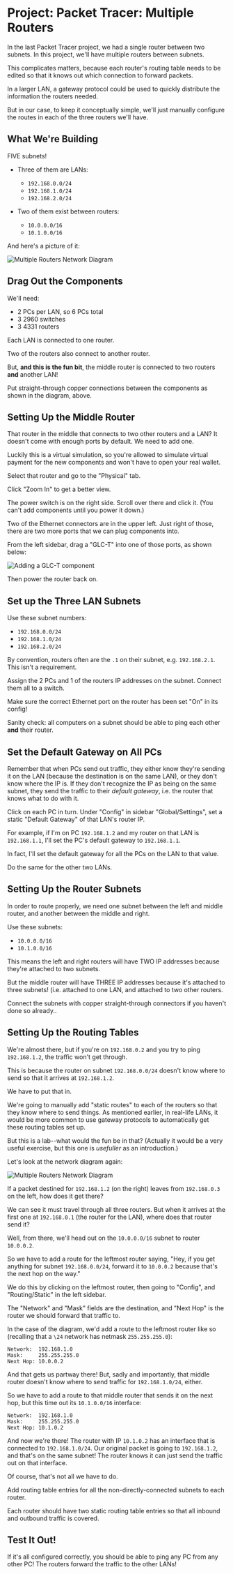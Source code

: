 # Project: Packet Tracer: Multiple Routers

In the last Packet Tracer project, we had a single router between two
subnets. In this project, we'll have multiple routers between subnets.

This complicates matters, because each router's routing table needs to
be edited so that it knows out which connection to forward packets.

In a larger LAN, a gateway protocol could be used to quickly distribute
the information the routers needed.

But in our case, to keep it conceptually simple, we'll just manually
configure the routes in each of the three routers we'll have.

## What We're Building

FIVE subnets!

* Three of them are LANs:
  * `192.168.0.0/24`
  * `192.168.1.0/24`
  * `192.168.2.0/24`

* Two of them exist between routers:
  * `10.0.0.0/16`
  * `10.1.0.0/16`

And here's a picture of it:

![Multiple Routers Network Diagram](multi_routers_net_diagram.png)

## Drag Out the Components

We'll need:

* 2 PCs per LAN, so 6 PCs total
* 3 2960 switches
* 3 4331 routers

Each LAN is connected to one router.

Two of the routers also connect to another router.

But, **and this is the fun bit**, the middle router is connected to two
routers **and** another LAN!

Put straight-through copper connections between the components as shown
in the diagram, above.

## Setting Up the Middle Router

That router in the middle that connects to two other routers and a LAN?
It doesn't come with enough ports by default. We need to add one.

Luckily this is a virtual simulation, so you're allowed to simulate
virtual payment for the new components and won't have to open your real
wallet.

Select that router and go to the "Physical" tab.

Click "Zoom In" to get a better view.

The power switch is on the right side. Scroll over there and click it.
(You can't add components until you power it down.)

Two of the Ethernet connectors are in the upper left. Just right of
those, there are two more ports that we can plug components into.

From the left sidebar, drag a "GLC-T" into one of those ports, as shown
below:

![Adding a GLC-T component](adding_glc_component.png)

Then power the router back on.

## Set up the Three LAN Subnets

Use these subnet numbers:

  * `192.168.0.0/24`
  * `192.168.1.0/24`
  * `192.168.2.0/24`

By convention, routers often are the `.1` on their subnet, e.g.
`192.168.2.1`. This isn't a requirement.

Assign the 2 PCs and 1 of the routers IP addresses on the subnet.
Connect them all to a switch.

Make sure the correct Ethernet port on the router has been set "On" in
its config!

Sanity check: all computers on a subnet should be able to ping each
other **and** their router.

## Set the Default Gateway on All PCs

Remember that when PCs send out traffic, they either know they're
sending it on the LAN (because the destination is on the same LAN), or
they don't know where the IP is. If they don't recognize the IP as being
on the same subnet, they send the traffic to their _default gateway_,
i.e. the router that knows what to do with it.

Click on each PC in turn. Under "Config" in sidebar "Global/Settings",
set a static "Default Gateway" of that LAN's router IP.

For example, if I'm on PC `192.168.1.2` and my router on that LAN is
`192.168.1.1`, I'll set the PC's default gateway to `192.168.1.1`.

In fact, I'll set the default gateway for all the PCs on the LAN to that
value.

Do the same for the other two LANs.

## Setting Up the Router Subnets

In order to route properly, we need one subnet between the left and
middle router, and another between the middle and right.

Use these subnets:

  * `10.0.0.0/16`
  * `10.1.0.0/16`

This means the left and right routers will have TWO IP addresses because
they're attached to two subnets.

But the middle router will have THREE IP addresses because it's attached
to three subnets! (i.e. attached to one LAN, and attached to two other
routers.

Connect the subnets with copper straight-through connectors if you
haven't done so already..

## Setting Up the Routing Tables

We're almost there, but if you're on `192.168.0.2` and you try to ping
`192.168.1.2`, the traffic won't get through.

This is because the router on subnet `192.168.0.0/24` doesn't know where
to send so that it arrives at `192.168.1.2`.

We have to put that in.

We're going to manually add "static routes" to each of the routers so
that they know where to send things. As mentioned earlier, in real-life
LANs, it would be more common to use gateway protocols to automatically
get these routing tables set up.

But this is a lab--what would the fun be in that? (Actually it would be
a very useful exercise, but this one is _usefuller_ as an introduction.)

Let's look at the network diagram again:

![Multiple Routers Network Diagram](multi_routers_net_diagram.png)

If a packet destined for `192.168.1.2` (on the right) leaves from
`192.168.0.3` on the left, how does it get there?

We can see it must travel through all three routers. But when it arrives
at the first one at `192.168.0.1` (the router for the LAN), where does
that router send it?

Well, from there, we'll head out on the `10.0.0.0/16` subnet to router
`10.0.0.2`.

So we have to add a route for the leftmost router saying, "Hey, if you
get anything for subnet `192.168.0.0/24`, forward it to `10.0.0.2`
because that's the next hop on the way."

We do this by clicking on the leftmost router, then going to "Config",
and "Routing/Static" in the left sidebar.

The "Network" and "Mask" fields are the destination, and "Next Hop" is
the router we should forward that traffic to.

In the case of the diagram, we'd add a route to the leftmost router like
so (recalling that a `\24` network has netmask `255.255.255.0`):

``` {.default}
Network:  192.168.1.0
Mask:     255.255.255.0
Next Hop: 10.0.0.2
```

And that gets us partway there! But, sadly and importantly, that middle
router doesn't know where to send traffic for `192.168.1.0/24`, either.

So we have to add a route to that middle router that sends it on the
next hop, but this time out its `10.1.0.0/16` interface:

``` {.default}
Network:  192.168.1.0
Mask:     255.255.255.0
Next Hop: 10.1.0.2
```

And now we're there! The router with IP `10.1.0.2` has an interface that
is connected to `192.168.1.0/24`. Our original packet is going to
`192.168.1.2`, and that's on the same subnet! The router knows it can
just send the traffic out on that interface.

Of course, that's not all we have to do.

Add routing table entries for all the non-directly-connected subnets to
each router.

Each router should have two static routing table entries so that all
inbound and outbound traffic is covered.

## Test It Out!

If it's all configured correctly, you should be able to ping any PC from
any other PC! The routers forward the traffic to the other LANs!

<!-- Rubric

15
All three LANs set up correctly

15
All three routers connected correctly with proper subnets

18
All three routing tables set up correctly

-->
